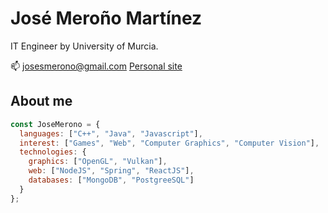 <p align="center">
  
# José Meroño Martínez
IT Engineer by University of Murcia.

📫 josesmerono@gmail.com
[Personal site](https://jmermar.github.io/jmermar-site)

## About me

```javascript
const JoseMerono = {
  languages: ["C++", "Java", "Javascript"],
  interest: ["Games", "Web", "Computer Graphics", "Computer Vision"],
  technologies: {
    graphics: ["OpenGL", "Vulkan"],
    web: ["NodeJS", "Spring", "ReactJS"],
    databases: ["MongoDB", "PostgreeSQL"]
  }
};
```
</p>
